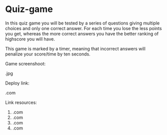 # Quiz-game

In this quiz game you will be tested by a series of questions giving multiple choices and only one correct answer. For each time you lose the less points you get, whereas the more correct answers you have the better ranking of highscore you will have.

This game is marked by a timer, meaning that incorrect answers will penalize your
score/time by ten seconds.


Game screenshoot:

.jpg


Deploy link:


.com


Link resources:

1. .com
2. .com
3. .com
4. .com

